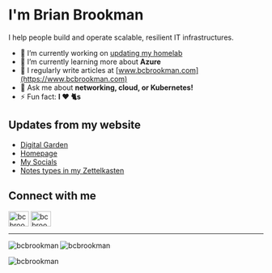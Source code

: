 # I'm Brian Brookman

I help people build and operate scalable, resilient IT infrastructures.

- 🔭 I’m currently working on [updating my homelab](https://github.com/bcbrookman/homelab)
- 🌱 I’m currently learning more about **Azure**
- 📝 I regularly write articles at [www.bcbrookman.com](https://www.bcbrookman.com)
- 💬 Ask me about **networking, cloud, or Kubernetes!**
- ⚡ Fun fact: **I ❤️ 🐈s**

## Updates from my website
<!-- BLOG-POST-LIST:START -->
- [Digital Garden](https://bcbrookman.com/notes/digital-garden/)
- [Homepage](https://bcbrookman.com/)
- [My Socials](https://bcbrookman.com/pages/my-socials/)
- [Notes types in my Zettelkasten](https://bcbrookman.com/notes/note-types-in-my-zettelkasten/)
<!-- BLOG-POST-LIST:END -->

## Connect with me
<p align="left">
<a href="https://twitter.com/bcbrookman" target="blank"><img align="center" src="https://raw.githubusercontent.com/rahuldkjain/github-profile-readme-generator/master/src/images/icons/Social/twitter.svg" alt="bcbrookman" height="30" width="40" /></a>
<a href="https://linkedin.com/in/bcbrookman" target="blank"><img align="center" src="https://raw.githubusercontent.com/rahuldkjain/github-profile-readme-generator/master/src/images/icons/Social/linked-in-alt.svg" alt="bcbrookman" height="30" width="40" /></a>
</p>

---

<p><img align="left" src="https://github-readme-stats.vercel.app/api?username=bcbrookman&show_icons=true&locale=en&hide_rank=true&line_height=20" alt="bcbrookman" /></p>

<p><img align="center" src="https://github-readme-stats.vercel.app/api/top-langs?username=bcbrookman&show_icons=true&locale=en&layout=compact&hide=Batchfile" alt="bcbrookman" /></p>

<p align="left"> <img src="https://komarev.com/ghpvc/?username=bcbrookman&label=Profile%20views&color=0e75b6&style=flat" alt="bcbrookman" /> </p>
